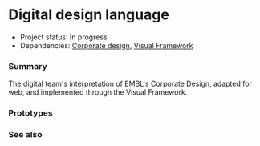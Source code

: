 # Digital design language   

- Project status: In progress
- Dependencies: [Corporate design](corporate-design.md), [Visual Framework](visual-framework.md)

### Summary

The digital team's interpretation of EMBL's Corporate Design, adapted for web, and implemented through the Visual Framework.

### Prototypes


### See also
